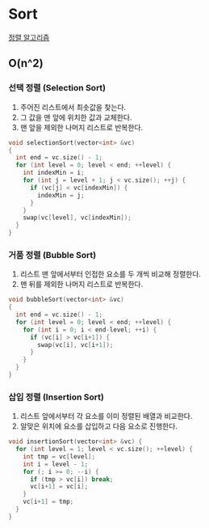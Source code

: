 # Sort

[정렬 알고리즘](https://ko.wikipedia.org/wiki/정렬_알고리즘)


## O(n^2)

### 선택 정렬 (Selection Sort)

1. 주어진 리스트에서 최솟값을 찾는다.
1. 그 값을 맨 앞에 위치한 값과 교체한다.
1. 맨 앞을 제외한 나머지 리스트로 반복한다.

```cpp
void selectionSort(vector<int> &vc)
{
  int end = vc.size() - 1;
  for (int level = 0; level < end; ++level) {
    int indexMin = i;
    for (int j = level + 1; j < vc.size(); ++j) {
      if (vc[j] < vc[indexMin]) {
        indexMin = j;
      }
    }
    swap(vc[level], vc[indexMin]);
  }
}
```

### 거품 정렬 (Bubble Sort)

1. 리스트 맨 앞에서부터 인접한 요소를 두 개씩 비교해 정렬한다.
1. 맨 뒤를 제외한 나머지 리스트로 반복한다.

```cpp
void bubbleSort(vector<int> &vc)
{
  int end = vc.size() - 1;
  for (int level = 0; level < end; ++level) {
    for (int i = 0; i < end-level; ++i) {
      if (vc[i] > vc[i+1]) {
        swap(vc[i], vc[i+1]);
      }
    }
  }
}
```

### 삽입 정렬 (Insertion Sort)

1. 리스트 앞에서부터 각 요소를 이미 정렬된 배열과 비교한다.
1. 알맞은 위치에 요소를 삽입하고 다음 요소로 진행한다.

```cpp
void insertionSort(vector<int> &vc) {
  for (int level = 1; level < vc.size(); ++level) {
    int tmp = vc[level];
    int i = level - 1;
    for (; i >= 0; --i) {
      if (tmp > vc[i]) break;
      vc[i+1] = vc[i];
    }
    vc[i+1] = tmp;
  }
}
```
